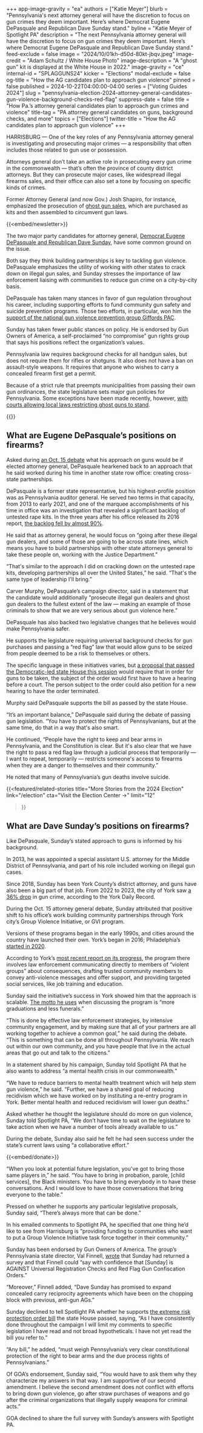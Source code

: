 +++
app-image-gravity = "ea"
authors = ["Katie Meyer"]
blurb = "Pennsylvania's next attorney general will have the discretion to focus on gun crimes they deem important. Here’s where Democrat Eugene DePasquale and Republican Dave Sunday stand."
byline = "Katie Meyer of Spotlight PA"
description = "The next Pennsylvania attorney general will have the discretion to focus on gun crimes they deem important. Here’s where Democrat Eugene DePasquale and Republican Dave Sunday stand."
feed-exclude = false
image = "2024/10/01kh-d50d-80kt-jbqv.jpeg"
image-credit = "Adam Schultz / White House Photo"
image-description = "A \"ghost gun\" kit is displayed at the White House in 2022."
image-gravity = "ce"
internal-id = "SPLAGGUNS24"
kicker = "Elections"
modal-exclude = false
og-title = "How the AG candidates plan to approach gun violence"
pinned = false
published = 2024-10-22T04:00:00-04:00
series = ["Voting Guides 2024"]
slug = "pennsylvania-election-2024-attorney-general-candidates-gun-violence-background-checks-red-flag"
suppress-date = false
title = "How Pa.’s attorney general candidates plan to approach gun crimes and violence"
title-tag = "PA attorney general candidates on guns, background checks, and more"
topics = ["Elections"]
twitter-title = "How the AG candidates plan to approach gun violence"
+++

HARRISBURG — One of the key roles of any Pennsylvania attorney general is investigating and prosecuting major crimes — a responsibility that often includes those related to gun use or possession.

Attorneys general don’t take an active role in prosecuting every gun crime in the commonwealth — that’s often the province of county district attorneys. But they can prosecute major cases, like widespread illegal firearms sales, and their office can also set a tone by focusing on specific kinds of crimes.

Former Attorney General (and now Gov.) Josh Shapiro, for instance, emphasized the prosecution of <a href="https://web.archive.org/20220711174010/https://www.attorneygeneral.gov/taking-action/ag-shapiro-leads-coalition-of-ags-to-close-the-ghost-gun-loophole/">ghost gun sales</a>, which are purchased as kits and then assembled to circumvent gun laws.

{{<embed/newsletter>}}

The two major party candidates for attorney general, <a href="https://www.spotlightpa.org/news/2024/09/pennsylvania-election-2024-attorney-general-candidates-eugene-depasquale-dave-sunday/">Democrat Eugene DePasquale and Republican Dave Sunday</a>, have some common ground on the issue.

Both say they think building partnerships is key to tackling gun violence. DePasquale emphasizes the utility of working with other states to crack down on illegal gun sales, and Sunday stresses the importance of law enforcement liaising with communities to reduce gun crime on a city-by-city basis.

DePasquale has taken many stances in favor of gun regulation throughout his career, including supporting efforts to fund community gun safety and suicide prevention programs. Those two efforts, in particular, won him the <a href="https://giffords.org/press-release/2024/06/giffords-pac-endorses-eugene-depasquale/">support of the national gun violence prevention group Giffords PAC</a>.

Sunday has taken fewer public stances on policy. He is endorsed by Gun Owners of America, a self-proclaimed “no compromise” gun rights group that says his positions reflect the organization’s values. <strong></strong>

Pennsylvania law requires background checks for all handgun sales, but does not require them for rifles or shotguns. It also does not have a ban on assault-style weapons. It requires that anyone who wishes to carry a concealed firearm first get a permit.

Because of a strict rule that preempts municipalities from passing their own gun ordinances, the state legislature sets major gun policies for Pennsylvania. Some exceptions have been made recently, however, <a href="https://web.archive.org/20240814213448/https://penncapital-star.com/criminal-justice/reading-could-become-third-pennsylvania-city-to-ban-ghost-guns-after-court-ruling/">with courts allowing local laws restricting ghost guns to stand</a>.

{{<dewey-assistant>}}

## What are Eugene DePasquale’s positions on firearms?

Asked during <a href="https://web.archive.org/20241029012612/https://www.abc27.com/video/pennsylvania-attorney-general-debate/10133805/">an Oct. 15 debate</a> what his approach on guns would be if elected attorney general, DePasquale hearkened back to an approach that he said worked during his time in another state row office: creating cross-state partnerships.

DePasquale is a former state representative, but his highest-profile position was as Pennsylvania auditor general. He served two terms in that capacity, from 2013 to early 2021, and one of the marquee accomplishments of his time in office was an investigation that revealed a significant backlog of untested rape kits. In the three years after his office released its 2016 report, <a href="https://web.archive.org/20190412184255/https://triblive.com/news/pennsylvania/auditor-general-number-of-untested-rape-kits-in-pennsylvania-decreased-by-nearly-90-percent/">the backlog fell by almost 90%</a>.

He said that as attorney general, he would focus on “going after these illegal gun dealers, and some of those are going to be across state lines, which means you have to build partnerships with other state attorneys general to take these people on, working with the Justice Department.”

“That&#39;s similar to the approach I did on cracking down on the untested rape kits, developing partnerships all over the United States,” he said. “That&#39;s the same type of leadership I&#39;ll bring.”

Carver Murphy, DePasquale’s campaign director, said in a statement that the candidate would additionally “prosecute illegal gun dealers and ghost gun dealers to the fullest extent of the law — making an example of those criminals to show that we are very serious about gun violence here.”

DePasquale has also backed two legislative changes that he believes would make Pennsylvania safer.

He supports the legislature requiring universal background checks for gun purchases and passing a “red flag” law that would allow guns to be seized from people deemed to be a risk to themselves or others.

The specific language in these initiatives varies, but <a href="https://web.archive.org/20230430093753/https://www.legis.state.pa.us/cfdocs/billinfo/billinfo.cfm?syear=2023&amp;sind=0&amp;body=H&amp;type=B&amp;bn=1018">a proposal that passed the Democratic-led state House this session</a> would require that in order for guns to be taken, the subject of the order would first have to have a hearing before a court. The person subject to the order could also petition for a new hearing to have the order terminated.

Murphy said DePasquale supports the bill as passed by the state House.

“It’s an important balance,” DePasquale said during the debate of passing gun legislation. “You have to protect the rights of Pennsylvanians, but at the same time, do that in a way that&#39;s also smart.

He continued, “People have the right to keep and bear arms in Pennsylvania, and the Constitution is clear. But it&#39;s also clear that we have the right to pass a red flag law through a judicial process that temporarily — I want to repeat, temporarily — restricts someone&#39;s access to firearms when they are a danger to themselves and their community.”

He noted that many of Pennsylvania’s gun deaths involve suicide.

{{<featured/related-stories 
  title="More Stories from the 2024 Election" 
  link="/election"
  cta="Visit the Election Center →"
  limit="12"
>}}

## What are Dave Sunday’s positions on firearms?

Like DePasquale, Sunday’s stated approach to guns is informed by his background.

In 2013, he was appointed a special assistant U.S. attorney for the Middle District of Pennsylvania, and part of his role included working on illegal gun cases.

Since 2018, Sunday has been York County’s district attorney, and guns have also been a big part of that job. From 2022 to 2023, the city of York saw <a href="https://web.archive.org/20240312100246/https://www.ydr.com/story/news/2024/03/12/york-pas-battle-against-gun-violence-is-working-officials-say-gvi/72932179007/">a 36% drop</a> in gun crime, according to the York Daily Record.

During the Oct. 15 attorney general debate, Sunday attributed that positive shift to his office’s work building community partnerships through York city’s Group Violence Initiative, or GVI program.

Versions of these programs began in the early 1990s, and cities around the country have launched their own. York’s began in 2016; Philadelphia’s <a href="https://web.archive.org/20240627095728/https://www.nlc.org/resource/reimagining-public-safety-impact-updates/philadelphia-pa-group-violence-intervention/">started in 2020</a>.

According to York’s <a href="https://york.crimewatchpa.com/sites/default/files/8395/post/2024/03/2023_annual_report.pdf">most recent report on its progress</a>, the program there involves law enforcement communicating directly to members of “violent groups” about consequences, drafting trusted community members to convey anti-violence messages and offer support, and providing targeted social services, like job training and education.

Sunday said the initiative’s success in York showed him that the approach is scalable. <a href="https://web.archive.org/20230701060528/https://www.yorkcity.org/wp-content/uploads/2023/06/GVI-Educational-Support-Candidate-Application.pdf">The motto he uses</a> when discussing the program is “more graduations and less funerals.”

“This is done by effective law enforcement strategies, by intensive community engagement, and by making sure that all of your partners are all working together to achieve a common goal,” he said during the debate. “This is something that can be done all throughout Pennsylvania. We reach out within our own community, and you have people that live in the actual areas that go out and talk to the citizens.”

In a statement shared by his campaign, Sunday told Spotlight PA that he also wants to address “a mental health crisis in our commonwealth.”

“We have to reduce barriers to mental health treatment which will help stem gun violence,” he said. “Further, we have a shared goal of reducing recidivism which we have worked on by instituting a re-entry program in York. Better mental health and reduced recidivism will lower gun deaths.”

Asked whether he thought the legislature should do more on gun violence, Sunday told Spotlight PA, “We don’t have time to wait on the legislature to take action when we have a number of tools already available to us.”

During the debate, Sunday also said he felt he had seen success under the state’s current laws using “a collaborative effort.”

{{<embed/donate>}}

“When you look at potential future legislation, you&#39;ve got to bring those same players in,” he said. “You have to bring in probation, parole, \[child services\], the Black ministers. You have to bring everybody in to have these conversations. And I would love to have those conversations that bring everyone to the table.”

Pressed on whether he supports any particular legislative proposals, Sunday said, “There’s always more that can be done.”

In his emailed comments to Spotlight PA, he specified that one thing he’d like to see from Harrisburg is “providing funding to communities who want to put a Group Violence Initiative task force together in their community.”

Sunday has been endorsed by Gun Owners of America. The group’s Pennsylvania state director, Val Finnell, <a href="https://web.archive.org/20240519083335/https://pennsylvania.gunowners.org/goa-endorses-dave-sunday-for-attorney-general/">wrote</a> that Sunday had returned a survey and that Finnell could “say with confidence that \[Sunday\] is AGAINST Universal Registration Checks and Red Flag Gun Confiscation Orders.”

“Moreover,” Finnell added, “Dave Sunday has promised to expand concealed carry reciprocity agreements which have been on the chopping block with previous, anti-gun AGs.”

Sunday declined to tell Spotlight PA whether he supports <a href="https://web.archive.org/20230430093753/https://www.legis.state.pa.us/cfdocs/billinfo/billinfo.cfm?syear=2023&amp;sind=0&amp;body=H&amp;type=B&amp;bn=1018">the extreme risk protection order bill</a> the state House passed, saying, “As I have consistently done throughout the campaign I will limit my comments to specific legislation I have read and not broad hypotheticals. I have not yet read the bill you refer to.”

“Any bill,” he added, “must weigh Pennsylvania’s very clear constitutional protection of the right to bear arms and the due process rights of Pennsylvanians.”

Of GOA’s endorsement, Sunday said, “You would have to ask them why they characterize my answers in that way. I am supportive of our second amendment. I believe the second amendment does not conflict with efforts to bring down gun violence, go after straw purchases of weapons and go after the criminal organizations that illegally supply weapons for criminal acts.”

GOA declined to share the full survey with Sunday’s answers with Spotlight PA.
